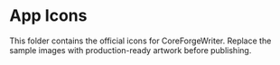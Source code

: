 # App Icons

This folder contains the official icons for CoreForgeWriter. Replace the sample images with production-ready artwork before publishing.
